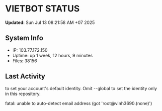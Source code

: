 # VIETBOT STATUS
**Updated**: Sun Jul 13 08:21:58 AM +07 2025

## System Info
- IP: 103.77.172.150
- Uptime: up 1 week, 12 hours, 9 minutes
- Files: 38156

## Last Activity

to set your account's default identity.
Omit --global to set the identity only in this repository.

fatal: unable to auto-detect email address (got 'root@vinh3690.(none)')
